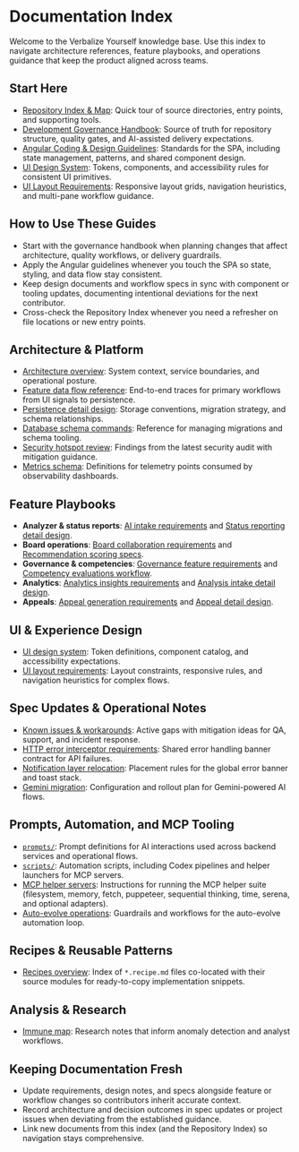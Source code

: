 # Documentation Index

Welcome to the Verbalize Yourself knowledge base. Use this index to navigate architecture references, feature playbooks, and operations guidance that keep the product aligned across teams.

## Start Here

- [Repository Index & Map](INDEX.md): Quick tour of source directories, entry points, and supporting tools.
- [Development Governance Handbook](governance/development-governance-handbook.md): Source of truth for repository structure, quality gates, and AI-assisted delivery expectations.
- [Angular Coding & Design Guidelines](guidelines/angular-coding-guidelines.md): Standards for the SPA, including state management, patterns, and shared component design.
- [UI Design System](ui-design-system.md): Tokens, components, and accessibility rules for consistent UI primitives.
- [UI Layout Requirements](ui-layout-requirements.md): Responsive layout grids, navigation heuristics, and multi-pane workflow guidance.

## How to Use These Guides

- Start with the governance handbook when planning changes that affect architecture, quality workflows, or delivery guardrails.
- Apply the Angular guidelines whenever you touch the SPA so state, styling, and data flow stay consistent.
- Keep design documents and workflow specs in sync with component or tooling updates, documenting intentional deviations for the next contributor.
- Cross-check the Repository Index whenever you need a refresher on file locations or new entry points.

## Architecture & Platform

- [Architecture overview](architecture.md): System context, service boundaries, and operational posture.
- [Feature data flow reference](data-flow-overview.md): End-to-end traces for primary workflows from UI signals to persistence.
- [Persistence detail design](persistence-detail-design.md): Storage conventions, migration strategy, and schema relationships.
- [Database schema commands](db-schema-commands.md): Reference for managing migrations and schema tooling.
- [Security hotspot review](security-review.md): Findings from the latest security audit with mitigation guidance.
- [Metrics schema](metrics/schema.md): Definitions for telemetry points consumed by observability dashboards.

## Feature Playbooks

- **Analyzer & status reports**: [AI intake requirements](features/analysis-intake/requirements.md) and [Status reporting detail design](features/status-reporting/detail-design.md).
- **Board operations**: [Board collaboration requirements](features/board/requirements.md) and [Recommendation scoring specs](features/recommendation-scoring/requirements.md).
- **Governance & competencies**: [Governance feature requirements](features/governance/requirements.md) and [Competency evaluations workflow](features/competency-evaluations/requirements.md).
- **Analytics**: [Analytics insights requirements](features/analytics-insights/requirements.md) and [Analysis intake detail design](features/analysis-intake/detail-design.md).
- **Appeals**: [Appeal generation requirements](features/appeal-generation/requirements.md) and [Appeal detail design](features/appeal-generation/detail-design.md).

## UI & Experience Design

- [UI design system](ui-design-system.md): Token definitions, component catalog, and accessibility expectations.
- [UI layout requirements](ui-layout-requirements.md): Layout constraints, responsive rules, and navigation heuristics for complex flows.

## Spec Updates & Operational Notes

- [Known issues & workarounds](known-issues.md): Active gaps with mitigation ideas for QA, support, and incident response.
- [HTTP error interceptor requirements](spec-updates/http-error-interceptor.md): Shared error handling banner contract for API failures.
- [Notification layer relocation](spec-updates/toast-layer-layout.md): Placement rules for the global error banner and toast stack.
- [Gemini migration](spec-updates/gemini-migration.md): Configuration and rollout plan for Gemini-powered AI flows.

## Prompts, Automation, and MCP Tooling

- [`prompts/`](../prompts): Prompt definitions for AI interactions used across backend services and operational flows.
- [`scripts/`](../scripts): Automation scripts, including Codex pipelines and helper launchers for MCP servers.
- [MCP helper servers](mcp-helper-servers.md): Instructions for running the MCP helper suite (filesystem, memory, fetch, puppeteer, sequential thinking, time, serena, and optional adapters).
- [Auto-evolve operations](auto-evolve/operations.md): Guardrails and workflows for the auto-evolve automation loop.

## Recipes & Reusable Patterns

- [Recipes overview](recipes/README.md): Index of `*.recipe.md` files co-located with their source modules for ready-to-copy implementation snippets.

## Analysis & Research

- [Immune map](analysis/immune-map.md): Research notes that inform anomaly detection and analyst workflows.

## Keeping Documentation Fresh

- Update requirements, design notes, and specs alongside feature or workflow changes so contributors inherit accurate context.
- Record architecture and decision outcomes in spec updates or project issues when deviating from the established guidance.
- Link new documents from this index (and the Repository Index) so navigation stays comprehensive.

